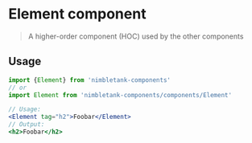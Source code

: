 # Element component
> A higher-order component (HOC) used by the other components

## Usage
```js
import {Element} from 'nimbletank-components'
// or
import Element from 'nimbletank-components/components/Element'
```

```jsx
// Usage:
<Element tag="h2">Foobar</Element>
// Output:
<h2>Foobar</h2>
```
